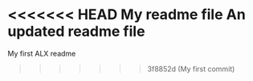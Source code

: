 <<<<<<< HEAD
My readme file 
An updated readme file
=======
My first ALX readme
>>>>>>> 3f8852d (My first commit)
